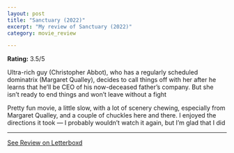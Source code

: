 ```yaml
---
layout: post
title: "Sanctuary (2022)"
excerpt: "My review of Sanctuary (2022)"
category: movie_review

---
```


**Rating:** 3.5/5

Ultra-rich guy (Christopher Abbot), who has a regularly scheduled dominatrix (Margaret Qualley), decides to call things off with her after he learns that he’ll be CEO of his now-deceased father’s company. But she isn’t ready to end things and won’t leave without a fight

Pretty fun movie, a little slow, with a lot of scenery chewing, especially from Margaret Qualley, and a couple of chuckles here and there. I enjoyed the directions it took — I probably wouldn’t watch it again, but I’m glad that I did

<hr>

[See Review on Letterboxd](https://boxd.it/4lBtDr)

